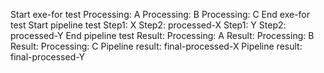 Start exe-for test
Processing: A
Processing: B
Processing: C
End exe-for test
Start pipeline test
Step1: X
Step2: processed-X
Step1: Y
Step2: processed-Y
End pipeline test
Result: Processing: A
Result: Processing: B
Result: Processing: C
Pipeline result: final-processed-X
Pipeline result: final-processed-Y